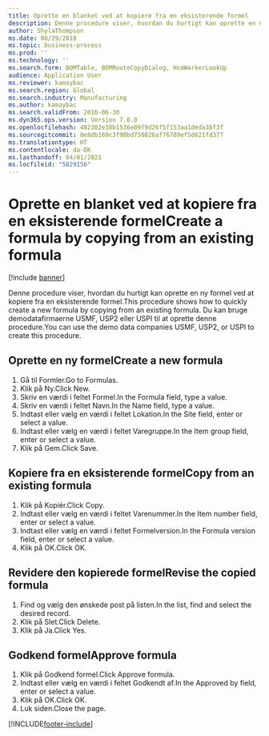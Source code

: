 ```yaml
---
title: Oprette en blanket ved at kopiere fra en eksisterende formel
description: Denne procedure viser, hvordan du hurtigt kan oprette en ny formel ved at kopiere fra en eksisterende formel.
author: ShylaThompson
ms.date: 08/29/2018
ms.topic: business-process
ms.prod: ''
ms.technology: ''
ms.search.form: BOMTable, BOMRouteCopyDialog, HcmWorkerLookUp
audience: Application User
ms.reviewer: kamaybac
ms.search.region: Global
ms.search.industry: Manufacturing
ms.author: kamaybac
ms.search.validFrom: 2016-06-30
ms.dyn365.ops.version: Version 7.0.0
ms.openlocfilehash: 482302e38b1536e09f9d26f5f153aa1deda3bf3f
ms.sourcegitcommit: 0e8db169c3f90bd750826af76709ef5d621fd377
ms.translationtype: HT
ms.contentlocale: da-DK
ms.lasthandoff: 04/01/2021
ms.locfileid: "5829156"
---
```

# <a name="create-a-formula-by-copying-from-an-existing-formula"></a><span data-ttu-id="612cb-103">Oprette en blanket ved at kopiere fra en eksisterende formel</span><span class="sxs-lookup"><span data-stu-id="612cb-103">Create a formula by copying from an existing formula</span></span>

[!include [banner](../../includes/banner.md)]

<span data-ttu-id="612cb-104">Denne procedure viser, hvordan du hurtigt kan oprette en ny formel ved at kopiere fra en eksisterende formel.</span><span class="sxs-lookup"><span data-stu-id="612cb-104">This procedure shows how to quickly create a new formula by copying from an existing formula.</span></span> <span data-ttu-id="612cb-105">Du kan bruge demodatafirmaerne USMF, USP2 eller USPI til at oprette denne procedure.</span><span class="sxs-lookup"><span data-stu-id="612cb-105">You can use the demo data companies USMF, USP2, or USPI to create this procedure.</span></span>


## <a name="create-a-new-formula"></a><span data-ttu-id="612cb-106">Oprette en ny formel</span><span class="sxs-lookup"><span data-stu-id="612cb-106">Create a new formula</span></span>
1. <span data-ttu-id="612cb-107">Gå til Formler.</span><span class="sxs-lookup"><span data-stu-id="612cb-107">Go to Formulas.</span></span>
2. <span data-ttu-id="612cb-108">Klik på Ny.</span><span class="sxs-lookup"><span data-stu-id="612cb-108">Click New.</span></span>
3. <span data-ttu-id="612cb-109">Skriv en værdi i feltet Formel.</span><span class="sxs-lookup"><span data-stu-id="612cb-109">In the Formula field, type a value.</span></span>
4. <span data-ttu-id="612cb-110">Skriv en værdi i feltet Navn.</span><span class="sxs-lookup"><span data-stu-id="612cb-110">In the Name field, type a value.</span></span>
5. <span data-ttu-id="612cb-111">Indtast eller vælg en værdi i feltet Lokation.</span><span class="sxs-lookup"><span data-stu-id="612cb-111">In the Site field, enter or select a value.</span></span>
6. <span data-ttu-id="612cb-112">Indtast eller vælg en værdi i feltet Varegruppe.</span><span class="sxs-lookup"><span data-stu-id="612cb-112">In the Item group field, enter or select a value.</span></span>
7. <span data-ttu-id="612cb-113">Klik på Gem.</span><span class="sxs-lookup"><span data-stu-id="612cb-113">Click Save.</span></span>

## <a name="copy-from-an-existing-formula"></a><span data-ttu-id="612cb-114">Kopiere fra en eksisterende formel</span><span class="sxs-lookup"><span data-stu-id="612cb-114">Copy from an existing formula</span></span>
1. <span data-ttu-id="612cb-115">Klik på Kopiér.</span><span class="sxs-lookup"><span data-stu-id="612cb-115">Click Copy.</span></span>
2. <span data-ttu-id="612cb-116">Indtast eller vælg en værdi i feltet Varenummer.</span><span class="sxs-lookup"><span data-stu-id="612cb-116">In the Item number field, enter or select a value.</span></span>
3. <span data-ttu-id="612cb-117">Indtast eller vælg en værdi i feltet Formelversion.</span><span class="sxs-lookup"><span data-stu-id="612cb-117">In the Formula version field, enter or select a value.</span></span>
4. <span data-ttu-id="612cb-118">Klik på OK.</span><span class="sxs-lookup"><span data-stu-id="612cb-118">Click OK.</span></span>

## <a name="revise-the-copied-formula"></a><span data-ttu-id="612cb-119">Revidere den kopierede formel</span><span class="sxs-lookup"><span data-stu-id="612cb-119">Revise the copied formula</span></span>
1. <span data-ttu-id="612cb-120">Find og vælg den ønskede post på listen.</span><span class="sxs-lookup"><span data-stu-id="612cb-120">In the list, find and select the desired record.</span></span>
2. <span data-ttu-id="612cb-121">Klik på Slet.</span><span class="sxs-lookup"><span data-stu-id="612cb-121">Click Delete.</span></span>
3. <span data-ttu-id="612cb-122">Klik på Ja.</span><span class="sxs-lookup"><span data-stu-id="612cb-122">Click Yes.</span></span>

## <a name="approve-formula"></a><span data-ttu-id="612cb-123">Godkend formel</span><span class="sxs-lookup"><span data-stu-id="612cb-123">Approve formula</span></span>
1. <span data-ttu-id="612cb-124">Klik på Godkend formel.</span><span class="sxs-lookup"><span data-stu-id="612cb-124">Click Approve formula.</span></span>
2. <span data-ttu-id="612cb-125">Indtast eller vælg en værdi i feltet Godkendt af.</span><span class="sxs-lookup"><span data-stu-id="612cb-125">In the Approved by field, enter or select a value.</span></span>
3. <span data-ttu-id="612cb-126">Klik på OK.</span><span class="sxs-lookup"><span data-stu-id="612cb-126">Click OK.</span></span>
4. <span data-ttu-id="612cb-127">Luk siden.</span><span class="sxs-lookup"><span data-stu-id="612cb-127">Close the page.</span></span>



[!INCLUDE[footer-include](../../../includes/footer-banner.md)]
